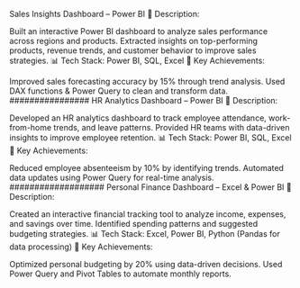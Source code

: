  Sales Insights Dashboard – Power BI
📌 Description:

Built an interactive Power BI dashboard to analyze sales performance across regions and products.
Extracted insights on top-performing products, revenue trends, and customer behavior to improve sales strategies.
📊 Tech Stack: Power BI, SQL, Excel
🚀 Key Achievements:

Improved sales forecasting accuracy by 15% through trend analysis.
Used DAX functions & Power Query to clean and transform data.
################
HR Analytics Dashboard – Power BI
📌 Description:

Developed an HR analytics dashboard to track employee attendance, work-from-home trends, and leave patterns.
Provided HR teams with data-driven insights to improve employee retention.
📊 Tech Stack: Power BI, SQL, Excel
🚀 Key Achievements:

Reduced employee absenteeism by 10% by identifying trends.
Automated data updates using Power Query for real-time analysis.
###################
Personal Finance Dashboard – Excel & Power BI
📌 Description:

Created an interactive financial tracking tool to analyze income, expenses, and savings over time.
Identified spending patterns and suggested budgeting strategies.
📊 Tech Stack: Excel, Power BI, Python (Pandas for data processing)
🚀 Key Achievements:

Optimized personal budgeting by 20% using data-driven decisions.
Used Power Query and Pivot Tables to automate monthly reports.




